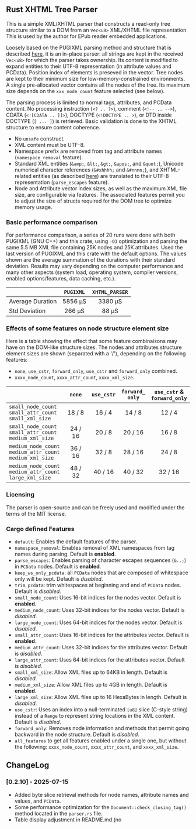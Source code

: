 ## Rust XHTML Tree Parser

This is a simple XML/XHTML parser that constructs a read-only tree structure similar to a DOM from an `Vec<u8>` XML/XHTML file representation. This is used by the author for EPub reader embedded applications.

Loosely based on the PUGIXML parsing method and structure that is described [here](https://aosabook.org/en/posa/parsing-xml-at-the-speed-of-light.html), it is an in-place parser: all strings are kept in the received `Vec<u8>` for which the parser takes ownership. Its content is modified to expand entities to their UTF-8 representation (in attribute values and PCData). Position index of elements is preseved in the vector. Tree nodes are kept to their minimum size for low-memory-constrained environments. A single pre-allocated vector contains all the nodes of the tree. Its maximum size depends on the `xxx_node_count` feature selected (see below).

The parsing process is limited to normal tags, attributes, and PCData content. No processing instruction (`<? .. ?>`), comment (`<!-- .. -->`), CDATA (`<![CDATA .. ]]>`), DOCTYPE (`<!DOCTYPE .. >`), or DTD inside DOCTYPE (`[ ... ]`) is retrieved. Basic validation is done to the XHTML structure to ensure content coherence.

- No `unsafe` construct.
- XML content must be UTF-8.
- Namespace prefix are removed from tag and attribute names (`namespace_removal` feature).
- Standard XML entities (`&amp;`, `&lt;`, `&gt;`, `&apos;`, and `&quot;`), Unicode numerical character references (`&#xhhhh;` and `&#nnnn;`), and XHTML-related entities (as described [here](https://www.w3.org/TR/xhtml-modularization/dtd_module_defs.html#a_dtd_xhtml_character_entities)) are translated to their UTF-8 representation (`parse_escapes` feature).
- Node and Attribute vector index sizes, as well as the maximum XML file size, are configurable via features. The associated features permit you to adjust the size of structs required for the DOM tree to optimize memory usage.

### Basic performance comparison

For performance comparison, a series of 20 runs were done with both PUGIXML (GNU C++) and this crate, using `-O3` optimization and parsing the same 5.5 MB XML file containing 25K nodes and 25K attributes. Used the last version of PUGIXML and this crate with the default options. The values shown are the average summation of the durations with their standard deviation. Results may vary depending on the computer performance and many other aspects (system load, operating system, compiler versions, enabled options/features, data caching, etc.).

|                  | `PUGIXML` | `XHTML_PARSER` |
|------------------|:-------:|:------------:|
| Average Duration | 5856 µS |   3380 µS    |
| Std Deviation    |  266 µS |     88 µS    |

### Effects of some features on node structure element size

Here is a table showing the effect that some feature combinaisons may have on the DOM-like structure sizes. The nodes and attributes structure element sizes are shown (separated with a '/'), depending on the following features:

- `none`, `use_cstr`, `forward_only`, `use_cstr` and `forward_only` combined.
- `xxxx_node_count`, `xxxx_attr_count`, `xxxx_xml_size`.

|                                                           |   `none`   | `use_cstr` | `forward_`</br>`only` | `use_cstr` &</br>`forward_only` |
|-----------------------------------------------------------|:----------:|:----------:|:--------------:|:---------------------------:|
| `small_node_count`</br>`small_attr_count`</br>`small_xml_size`    |   18 / 8   |   16 / 4   |     14 / 8     |             12 / 4          |
| `small_node_count`</br>`small_attr_count`</br>`medium_xml_size`   |   24 / 16  |   20 / 8   |     20 / 16    |             16 / 8          |
| `medium_node_count`</br>`medium_attr_count`</br>`medium_xml_size` |   36 / 16  |   32 / 8   |     28 / 16    |             24 / 8          |
| `medium_node_count`</br>`medium_attr_count`</br>`large_xml_size`  |   48 / 32  |   40 / 16  |     40 / 32    |             32 / 16         |


### Licensing

The parser is open-source and can be freely used and modified under the terms of the MIT license.

### Cargo defined Features

- `default`: Enables the default features of the parser. 
- `namespace_removal`: Enables removal of XML namespaces from tag names during parsing. Default is **enabled**.
- `parse_escapes`: Enables parsing of character escapes sequences (`&..;`) in `PCData` nodes. Default is **enabled**.
- `keep_ws_only_pcdata`: all `PCData` nodes that are composed of whitespace only will be kept. Default is *disabled*.
- `trim_pcdata`: trim whitespaces at beginning and end of `PCData` nodes. Default is *disabled*.
- `small_node_count`: Uses 16-bit indices for the nodes vector. Default is **enabled**.
- `medium_node_count`: Uses 32-bit indices for the nodes vector. Default is *disabled*.
- `large_node_count`: Uses 64-bit indices for the nodes vector. Default is *disabled*.
- `small_attr_count`: Uses 16-bit indices for the attributes vector. Default is **enabled**.
- `medium_attr_count`: Uses 32-bit indices for the attributes vector. Default is *disabled*.
- `large_attr_count`: Uses 64-bit indices for the attributes vector. Default is *disabled*.
- `small_xml_size`: Allow XML files up to 64KB in length. Default is *disabled*.
- `medium_xml_size`: Allow XML files up to 4GB in length. Default is **enabled**.
- `large_xml_size`: Allow XML files up to 16 HexaBytes in length. Default is *disabled*.
- `use_cstr`: Uses an index into a null-terminated `[u8]` slice (C-style string) instead of a `Range` to represent string locations in the XML content. Default is *disabled*.
- `forward_only`: Removes node information and methods that permit going backward in the node structure. Default is *disabled*.
- `all_features` to get all features enabled under a single one, but without the following: `xxxx_node_count`, `xxxx_attr_count`, and `xxxx_xml_size`.

## ChangeLog

### [0.2.10] - 2025-07-15

- Added byte slice retrieval methods for node names, attribute names and values, and `PCData`.
- Some performance optimization for the `Document::check_closing_tag()` method located in the `parser.rs` file.
- Table display adjustment in README.md (no <style> tag allowed in github).

### [0.2.9] - 2025-07-14

- Added 75 negative tests for potentially malformed XML content. Some method adjustments in support of malformed content processing.
- Added `CStr` retrieval methods for node names, attribute names and values, and `PCData` when the `use_cstr` feature is enabled.
- Tables formatting adjusted in documentation and readme file.

### [0.2.8] - 2025-07-11

- New `forward_only` feature: This feature removes node information and methods that permit going backward in the node structure. This is to diminish the amount of memory required to keep the nodes structure, useful for memory-constrained context when backward displacement is not used. See the section on size effects for more information, combined or not with the `use_cstr` feature.

- Some code refactoring.

### [0.2.7] - 2025-07-01

- Clippy (and pedantic) related refactoring.
- State::ReadTagClose parsing update. parser::translate_sequence() method revisited.
- Methods' `#[inline]` adjustments for better performance.
- Adjusted performance results after testing.
- Added `small_attr_count`, `medium_attr_count`, and `large_attr_count` features to use 16, 32, or 64-bit indices for the attributes vector, respectively. `small_attr_count` is the default value.
- Added `small_xml_size`, `medium_xml_size`, and `large_xml_size` features to accept xml file with a maximum size of 64KB (16-bit indices), 4GB (32-bit indices), or 16 HexaBytes (64-bit indices) respectively. `medium_xml_size` is the default value.
- The Document creation method now checks if the received XML vector is not too large for the selected capacity of nodes, attributes and file size.

### [0.2.6] - 2025-06-30

Performance comparison revisited
- Using `memchr` for char search instead of `.iter().position()`. Can easily be changed through the `parser::seach_char!()` macro.
- The `memchr` crate is used without the `std` option.
- Using the last PUGIXML version with default options to redo performance comparison. 
- Performance table adjusted accordingly.

### [0.2.5] - 2025-06-29

- Restrict visibility of some methods to the crate.
- Basic performance comparison with PUGIXML.
- Code refactoring.
- phf crate version is now 0.12 .

### [0.2.4] - 2025-06-29

- New feature: `use_cstr`: By using indices into null-terminated `[u8]` slices instead of a range of indices (to keep the location of strings located in the XML document), this feature reduces the size of nodes to 20 bytes instead of 24 (17% gain in size for each node). For attributes, the size is reduced from 16 bytes to 8 bytes (50% gain in size for each attribute). This change optimizes the memory required to keep the XML DOM-like tree accessible, which is particularly beneficial for embedded applications where available memory is limited. Note that using this feature reduces the overall performance of the parser by approximately 5% to 10%.
- New `all_features` to get all features enabled under a single one, but without the following: `small_node_count`, `medium_node_count`, and `large_node_count`.
- A new test case for performance computation was added.
- The `no_feature` feature was removed.

### [0.2.3] - 2025-06-23

- Attribute value normalization: Whitespace (space, tab, carriage-return, line-feed) at the beginning and end of attribute values are removed. All other whitespace character sequences are replaced with a single space. All known entities (`&..;`) are translated.
- In PCData, carriage-return characters alone are replaced with a line-feed character; carriage-return are removed when followed by a line-feed.
- All parser macros are replaced with their equivalent inline method. This to simplify debugging and for better readability.
- Correction: with the `keep_ws_only_pcdata` feature enabled, whitespace only nodes are created after a first element tag is encountered.
- The parsing process is now ending once the first element is completely parsed (its ending tag has been encountered). All remaining content in the XML file is ignored.
- `Chartype` enum cleanup.
- Added `no_feature` feature.
- Added `small_node_count`, `medium_node_count`, and `large_node_count` features to use 16, 32, or 64-bit indices for the nodes vector, respectively. `small_node_count` is the default value.

### [0.2.2] - 2025-06-17

- Better Comment, `<!DOCTYPE .. >` and `<![CDATA[ .. ]]>` bypassing parser algorithm. 
- Added DTD bypassing.
- Added tests for these.
- Corrected README.md.

### [0.2.1] - 2025-06-15

- Date adjustment in changelog.
- Added the changelog to README.md.

### [0.2.0] - 2025-06-15

- Going to version [0.2.0] is required as the way that space characters present at the beginning and end of PCData nodes are processed is different, whether or not the following added features are enabled or *disabled*.
- Added `keep_ws_only_pcdata`: all PCData nodes that are composed of whitespace only will be kept. Default is *disabled*.
- Added `trim_ws_pcdata`: trim whitespaces at beginning and end of PCData nodes. Default is *disabled*.
- Corrected the description of the `parse_escapes` feature to add `attribute values` that are parsed for escapes sequences when that feature is enabled.
- Added test case for each feature. Requires to adjust selected feature before launching the individual tests.

### [0.1.2] - 2025-06-12

- The Document `parser` method is no longer public outside of this crate.
- Added `Nodes` iterator to access document nodes in the sequence of creation. Accessible through the `Document::all_nodes()`, `Document::descendants()` and `Node::descendants()` methods.
- Added blank lines in the doc examples for better readability.
- Adjusted all examples to diminish the required `use` declarations.

### [0.1.1] - 2025-06-11

- Added `pub fn is(&self, name: &str) -> bool` method to `Attribute` and `Node` modules.
- Added  `pub use` entries in `lib.rs` to simplify usage in calling applications. All examples and tests have been modified in accordance with this change.
- Added `Display` trait definition for the `ParseXmlError` enum in the `defs` module.

- Removed the `position` field of the `node_info` struct as the information is available through the range fields of the `NodeType` enum.

### [0.1.0] - 2025-06-10 

Initial release.

